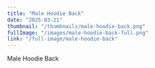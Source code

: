 ```yaml
---
title: "Male Hoodie Back"
date: "2025-03-21"
thumbnail: "/thumbnails/male-hoodie-back.png"
fullImage: "/images/male-hoodie-back-full.png"
link: "/full-image/male-hoodie-back"
---
```

Male Hoodie Back